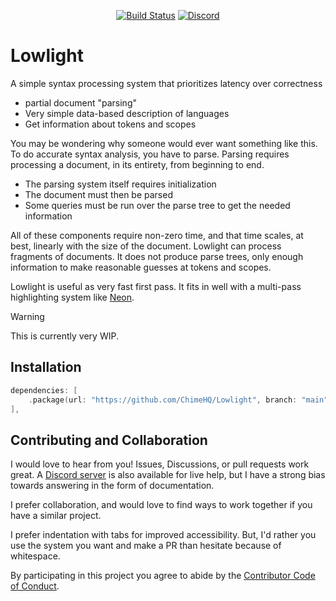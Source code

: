 <div align="center">

[![Build Status][build status badge]][build status]
[![Discord][discord badge]][discord]

</div>

# Lowlight
A simple syntax processing system that prioritizes latency over correctness

- partial document "parsing"
- Very simple data-based description of languages
- Get information about tokens and scopes

You may be wondering why someone would ever want something like this. To do accurate syntax analysis, you have to parse. Parsing requires processing a document, in its entirety, from beginning to end.

- The parsing system itself requires initialization
- The document must then be parsed
- Some queries must be run over the parse tree to get the needed information

All of these components require non-zero time, and that time scales, at best, linearly with the size of the document. Lowlight can process fragments of documents. It does not produce parse trees, only enough information to make reasonable guesses at tokens and scopes.

Lowlight is useful as very fast first pass. It fits in well with a multi-pass highlighting system like [Neon][neon].

> [!WARNING]
> This is currently very WIP.

## Installation

```swift
dependencies: [
    .package(url: "https://github.com/ChimeHQ/Lowlight", branch: "main")
],
```

## Contributing and Collaboration

I would love to hear from you! Issues, Discussions, or pull requests work great. A [Discord server][discord] is also available for live help, but I have a strong bias towards answering in the form of documentation.

I prefer collaboration, and would love to find ways to work together if you have a similar project.

I prefer indentation with tabs for improved accessibility. But, I'd rather you use the system you want and make a PR than hesitate because of whitespace.

By participating in this project you agree to abide by the [Contributor Code of Conduct](CODE_OF_CONDUCT.md).

[build status]: https://github.com/ChimeHQ/Lowlight/actions
[build status badge]: https://github.com/ChimeHQ/Lowlight/workflows/CI/badge.svg
[discord]: https://discord.gg/esFpX6sErJ
[discord badge]: https://img.shields.io/badge/Discord-purple?logo=Discord&label=Chat&color=%235A64EC
[neon]: https://github.com/ChimeHQ/Neon
